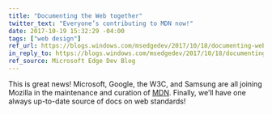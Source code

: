 ```yaml
---
title: "Documenting the Web together"
twitter_text: "Everyone’s contributing to MDN now!"
date: 2017-10-19 15:32:29 -04:00
tags: ["web design"]
ref_url: https://blogs.windows.com/msedgedev/2017/10/18/documenting-web-together-mdn-web-docs/
in_reply_to: https://blogs.windows.com/msedgedev/2017/10/18/documenting-web-together-mdn-web-docs/
ref_source: Microsoft Edge Dev Blog
---
```


This is great news! Microsoft, Google, the W3C, and Samsung are all joining Mozilla in the maintenance and curation of [MDN](https://developer.mozilla.org/). Finally, we’ll have one always up-to-date source of docs on web standards!